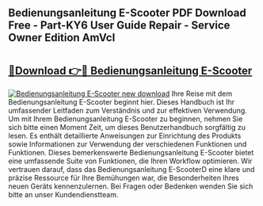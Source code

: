 ## Bedienungsanleitung E-Scooter PDF Download Free - Part-KY6 User Guide Repair - Service Owner Edition AmVcI

# <h2><a href="http://df3zy4.blite.top/?on=Bedienungsanleitung+E-Scooter">🔗Download 👉🔴 Bedienungsanleitung E-Scooter</a></h2>

[![Bedienungsanleitung E-Scooter new download](https://i.imgur.com/lujVjoI.png)](http://df3zy4.blite.top/?on=Bedienungsanleitung+E-Scooter)
Ihre Reise mit dem Bedienungsanleitung E-Scooter beginnt hier. Dieses Handbuch ist Ihr umfassender Leitfaden zum Verständnis und zur effektiven Verwendung. Um mit Ihrem Bedienungsanleitung E-Scooter zu beginnen, nehmen Sie sich bitte einen Moment Zeit, um dieses Benutzerhandbuch sorgfältig zu lesen. Es enthält detaillierte Anweisungen zur Einrichtung des Produkts sowie Informationen zur Verwendung der verschiedenen Funktionen und Funktionen. Dieses bemerkenswerte Bedienungsanleitung E-Scooter bietet eine umfassende Suite von Funktionen, die Ihren Workflow optimieren. Wir vertrauen darauf, dass das Bedienungsanleitung E-ScooterD eine klare und präzise Ressource für Ihre Bemühungen war, die Besonderheiten Ihres neuen Geräts kennenzulernen. Bei Fragen oder Bedenken wenden Sie sich bitte an unser Kundendienstteam.
